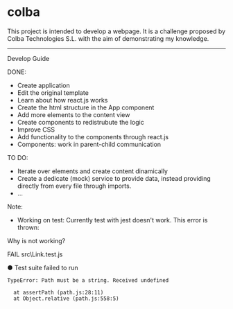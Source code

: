 # colba

This project is intended to develop a webpage. It is a challenge proposed by Colba Technologies S.L. with the aim of demonstrating my knowledge.

---------

Develop Guide

DONE:

- Create application
- Edit the original template
- Learn about how react.js works
- Create the html structure in the App component
- Add more elements to the content view
- Create components to redistrubute the logic
- Improve CSS
- Add functionality to the components through react.js
- Components: work in parent-child communication


TO DO:

- Iterate over elements and create content dinamically
- Create a dedicate (mock) service to provide data, instead providing directly from every file through imports.
- ...

Note:

- Working on test: Currently test with jest doesn't work. This error is thrown:

Why is not working?

  FAIL  src\Link.test.js

  ● Test suite failed to run

    TypeError: Path must be a string. Received undefined

      at assertPath (path.js:28:11)
      at Object.relative (path.js:558:5)
